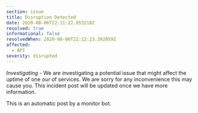 ```yaml
---
section: issue
title: Disruption Detected
date: 2020-08-06T22:11:22.853218Z
resolved: true
informational: false
resolvedWhen: 2020-08-06T22:12:23.392059Z
affected:
  - API
severity: disrupted
---
```

*Investigating* - We are investigating a potential issue that might affect the uptime of one our of services. We are sorry for any inconvenience this may cause you. This incident post will be updated once we have more information.

This is an automatic post by a monitor bot.
        